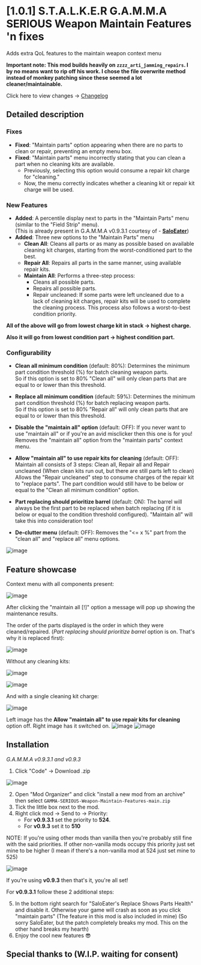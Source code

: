 # [1.0.1] S.T.A.L.K.E.R G.A.M.M.A SERIOUS Weapon Maintain Features 'n fixes
Adds extra QoL features to the maintain weapon context menu

**Important note: This mod builds heavily on `zzzz_arti_jamming_repairs`. I by no means want to rip off his work.
I chose the file overwrite method instead of monkey patching since these seemed a lot cleaner/maintainable.**

Click here to view changes -> [Changelog](https://github.com/Bence7661/GAMMA-SERIOUS-Weapon-Maintain-Features/wiki/Changelog)

## Detailed description
### Fixes
- **Fixed**: "Maintain parts" option appearing when there are no parts to clean or repair, preventing an empty menu box.
- **Fixed**: "Maintain parts" menu incorrectly stating that you can clean a part when no cleaning kits are available.
  - Previously, selecting this option would consume a repair kit charge for "cleaning."
  - Now, the menu correctly indicates whether a cleaning kit or repair kit charge will be used.

 ### New Features
- **Added**: A percentile display next to parts in the "Maintain Parts" menu (similar to the "Field Strip" menu). <br> (This is already present in G.A.M.M.A v0.9.3.1 courtesy of - [**SaloEater**](https://github.com/SaloEater))
- **Added**: Three new options to the "Maintain Parts" menu
  - **Clean All**: Cleans all parts or as many as possible based on available cleaning kit charges, starting from the worst-conditioned part to the best.
  - **Repair All**: Repairs all parts in the same manner, using available repair kits.
  - **Maintain All**: Performs a three-step process:
    - Cleans all possible parts.
    - Repairs all possible parts.
    - Repair uncleaned: If some parts were left uncleaned due to a lack of cleaning kit charges, repair kits will be used to complete the cleaning process.
    This process also follows a worst-to-best condition priority.

**All of the above will go from lowest charge kit in stack -> highest charge.**

**Also it will go from lowest condition part -> highest condition part.**
 ### Configurability
- **Clean all minimum condition** (default: 80%): Determines the minimum part condition threshold (%) for batch cleaning weapon parts. <br> So if this option is set to 80% "Clean all" will only clean parts that are equal to or lower than this threshold.
  
- **Replace all minimum condition** (default: 59%): Determines the minimum part condition threshold (%) for batch replacing weapon parts. <br> So if this option is set to 80% "Repair all" will only clean parts that are equal to or lower than this threshold.
  
- **Disable the "maintain all" option** (default: OFF): If you never want to use "maintain all" or if you're an avid misclicker then this one is for you! Removes the "maintain all" option from the "maintain parts" context menu.
  
- **Allow "maintain all" to use repair kits for cleaning** (default: OFF): Maintain all consists of 3 steps: Clean all, Repair all and Repair uncleaned (When clean kits run out, but there are still parts left to clean)
        Allows the "Repair uncleaned" step to consume charges of the repair kit to "replace parts".
        The part condition would still have to be below or equal to the "Clean all minimum condition" option.

- **Part replacing should prioritize barrel** (default: ON): The barrel will always be the first part to be replaced when batch replacing (if it is below or equal to the condition threshold configured).
        "Maintain all" will take this into consideration too!

- **De-clutter menu** (default: OFF): Removes the "&lt;= x %" part from the "clean all" and "replace all" menu options.
  
![image](https://github.com/user-attachments/assets/cc7e70ef-0106-417d-b60c-9dca100ae4ab)
 ## Feature showcase
 Context menu with all components present:
 
 ![image](https://github.com/user-attachments/assets/5a46c2b1-d90f-4e6e-96cc-ef90398e1435)

 After clicking the "maintain all [!]" option a message will pop up showing the maintenance results.
 
 The order of the parts displayed is the order in which they were cleaned/repaired.
 (*Part replacing should prioritize barrel* option is on. That's why it is replaced first):
 
 ![image](https://github.com/user-attachments/assets/1921f771-345f-439e-a335-20d1c6969852)

 Without any cleaning kits:

 ![image](https://github.com/user-attachments/assets/5ebd33cf-32ff-4005-a771-7949c417a866)

 ![image](https://github.com/user-attachments/assets/eac0a2c2-f90d-4c22-93d8-e47dfa5df0b4)

 And with a single cleaning kit charge:

 ![image](https://github.com/user-attachments/assets/ea91ebbe-735a-4bc4-b28e-c0ff3d99e524)

 Left image has the **Allow "maintain all" to use repair kits for cleaning** option off. Right image has it switched on.
 ![image](https://github.com/user-attachments/assets/a30e380c-6a8a-4cdb-b95a-9708dcddea5d)
 ![image](https://github.com/user-attachments/assets/d8305e7e-2797-42b9-af6c-10237423a31a)

 ## Installation

 *G.A.M.M.A v0.9.3.1 and v0.9.3*
 1. Click "Code" -> Download .zip

 ![image](https://github.com/user-attachments/assets/5a4c34cd-38be-45a1-85eb-fbe91686b13b)

 2. Open "Mod Organizer" and click "install a new mod from an archive" then select `GAMMA-SERIOUS-Weapon-Maintain-Features-main.zip`
 3. Tick the little box next to the mod.
 4. Right click mod -> Send to -> Priority:
    - For **v0.9.3.1** set the priority to **524**.
    - For **v0.9.3** set it to **510**
  
  NOTE: If you're using other mods than vanilla then you're probably still fine with the said priorities. If other non-vanilla mods occupy this priority just set mine to be higher (I mean if there's a non-vanilla mod at 524 just set mine to 525)

![image](https://github.com/user-attachments/assets/2324e888-97c8-47f8-a755-0ded5598a48d)

If you're using **v0.9.3** then that's it, you're all set!

For **v0.9.3.1** follow these 2 additional steps:

 5. In the bottom right search for "SaloEater's Replace Shows Parts Health" and disable it. Otherwise your game will crash as soon as you click "maintain parts" (The feature in this mod is also included in mine) (So sorry SaloEater, but the patch completely breaks my mod. This on the other hand breaks my hearth)
 6. Enjoy the cool new features :sunglasses:

## Special thanks to (W.I.P. waiting for consent)
